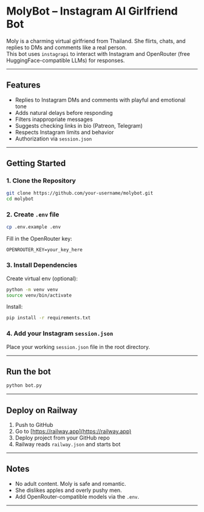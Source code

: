 
# MolyBot – Instagram AI Girlfriend Bot

Moly is a charming virtual girlfriend from Thailand. She flirts, chats, and replies to DMs and comments like a real person.  
This bot uses `instagrapi` to interact with Instagram and OpenRouter (free HuggingFace-compatible LLMs) for responses.

---

## Features

- Replies to Instagram DMs and comments with playful and emotional tone
- Adds natural delays before responding
- Filters inappropriate messages
- Suggests checking links in bio (Patreon, Telegram)
- Respects Instagram limits and behavior
- Authorization via `session.json`

---

## Getting Started

### 1. Clone the Repository

```bash
git clone https://github.com/your-username/molybot.git
cd molybot
```

### 2. Create `.env` file

```bash
cp .env.example .env
```

Fill in the OpenRouter key:

```
OPENROUTER_KEY=your_key_here
```

### 3. Install Dependencies

Create virtual env (optional):

```bash
python -m venv venv
source venv/bin/activate
```

Install:

```bash
pip install -r requirements.txt
```

### 4. Add your Instagram `session.json`

Place your working `session.json` file in the root directory.

---

## Run the bot

```bash
python bot.py
```

---

## Deploy on Railway

1. Push to GitHub
2. Go to [https://railway.app](https://railway.app)
3. Deploy project from your GitHub repo
4. Railway reads `railway.json` and starts bot

---

## Notes

- No adult content. Moly is safe and romantic.
- She dislikes apples and overly pushy men.
- Add OpenRouter-compatible models via the `.env`.

---
